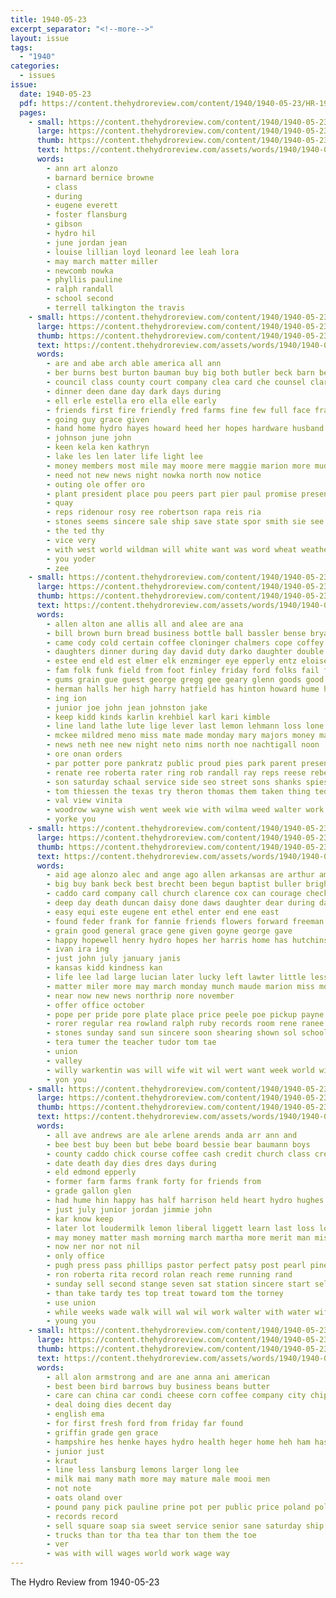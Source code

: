 ```yaml
---
title: 1940-05-23
excerpt_separator: "<!--more-->"
layout: issue
tags:
  - "1940"
categories:
  - issues
issue:
  date: 1940-05-23
  pdf: https://content.thehydroreview.com/content/1940/1940-05-23/HR-1940-05-23.pdf
  pages:
    - small: https://content.thehydroreview.com/content/1940/1940-05-23/small/HR-1940-05-23-01.jpg
      large: https://content.thehydroreview.com/content/1940/1940-05-23/large/HR-1940-05-23-01.jpg
      thumb: https://content.thehydroreview.com/content/1940/1940-05-23/thumbnails/HR-1940-05-23-01.jpg
      text: https://content.thehydroreview.com/assets/words/1940/1940-05-23/HR-1940-05-23-01.txt
      words:
        - ann art alonzo
        - barnard bernice browne
        - class
        - during
        - eugene everett
        - foster flansburg
        - gibson
        - hydro hil
        - june jordan jean
        - louise lillian loyd leonard lee leah lora
        - may march matter miller
        - newcomb nowka
        - phyllis pauline
        - ralph randall
        - school second
        - terrell talkington the travis
    - small: https://content.thehydroreview.com/content/1940/1940-05-23/small/HR-1940-05-23-02.jpg
      large: https://content.thehydroreview.com/content/1940/1940-05-23/large/HR-1940-05-23-02.jpg
      thumb: https://content.thehydroreview.com/content/1940/1940-05-23/thumbnails/HR-1940-05-23-02.jpg
      text: https://content.thehydroreview.com/assets/words/1940/1940-05-23/HR-1940-05-23-02.txt
      words:
        - are and abe arch able america all ann
        - ber burns best burton bauman buy big both butler beck barn beard bank been bors bridgeport bert
        - council class county court company clea card che counsel clark come
        - dinner deen dane day dark days during
        - ell erle estella ero ella elle early
        - friends first fire friendly fred farms fine few full face frank forward for
        - going guy grace given
        - hand home hydro hayes howard heed her hopes hardware husband hein hereford had han heger hope has hildebrand held
        - johnson june john
        - keen kela ken kathryn
        - lake les len later life light lee
        - money members most mile may moore mere maggie marion more mudd
        - need not new news night nowka north now notice
        - outing ole offer oro
        - plant president place pou peers part pier paul promise present pers power pete panes peper pos pear
        - quay
        - reps ridenour rosy ree robertson rapa reis ria
        - stones seems sincere sale ship save state spor smith sie see said side such sant set store school shower spies steele
        - the ted thy
        - vice very
        - with west world wildman will white want was word wheat weatherford while
        - you yoder
        - zee
    - small: https://content.thehydroreview.com/content/1940/1940-05-23/small/HR-1940-05-23-03.jpg
      large: https://content.thehydroreview.com/content/1940/1940-05-23/large/HR-1940-05-23-03.jpg
      thumb: https://content.thehydroreview.com/content/1940/1940-05-23/thumbnails/HR-1940-05-23-03.jpg
      text: https://content.thehydroreview.com/assets/words/1940/1940-05-23/HR-1940-05-23-03.txt
      words:
        - allen alton ane allis all and alee are ana
        - bill brown burn bread business bottle ball bassler bense bryan better born
        - came cody cold certain coffee cloninger chalmers cope coffey carrier carry city camey class chris coach cee
        - daughters dinner during day david duty darko daughter double dry dungan delma duncan
        - estee end eld est elmer elk enzminger eye epperly entz eloise every
        - fam folk funk field from foot finley friday ford folks fail full first frida far foster for frank
        - gums grain gue guest george gregg gee geary glenn goods good game
        - herman halls her high harry hatfield has hinton howard hume hoot hatz had home honesty hydro henry
        - ing ion
        - junior joe john jean johnston jake
        - keep kidd kinds karlin krehbiel karl kari kimble
        - line land lathe lute lige lever last lemon lehmann loss lone lee life
        - mckee mildred meno miss mate made monday mary majors money mas main mcallen marie may morning members master murphy
        - news neth nee new night neto nims north noe nachtigall noon
        - ore onan orders
        - par potter pore pankratz public proud pies park parent present pers
        - renate ree roberta rater ring rob randall ray reps reese reber rou rober reach
        - son saturday schaal service side seo street sons shanks spies south short star super stockton sunda sturgill special smith sal susie steel scruggs seed school suey store sunday simpson
        - tom thiessen the texas try theron thomas them taken thing ted tax tweed turn
        - val view vinita
        - woodrow wayne wish went week wie with wilma weed walter work west williams was weatherford welding worthy wilda will
        - yorke you
    - small: https://content.thehydroreview.com/content/1940/1940-05-23/small/HR-1940-05-23-04.jpg
      large: https://content.thehydroreview.com/content/1940/1940-05-23/large/HR-1940-05-23-04.jpg
      thumb: https://content.thehydroreview.com/content/1940/1940-05-23/thumbnails/HR-1940-05-23-04.jpg
      text: https://content.thehydroreview.com/assets/words/1940/1940-05-23/HR-1940-05-23-04.txt
      words:
        - aid age alonzo alec and ange ago allen arkansas are arthur american alfred ards
        - big buy bank beck best brecht been begun baptist buller bright bobby brother born
        - caddo card company call church clarence cox can courage check conte cicero city
        - deep day death duncan daisy done daws daughter dear during days dunning daughters dinner deal
        - easy equi este eugene ent ethel enter end ene east
        - found feder frank for fannie friends flowers forward freeman farm friday from
        - grain good general grace gene given goyne george gave
        - happy hopewell henry hydro hopes her harris home has hutchinson heide hes him hon held honey high heres hearty
        - ivan ira ing
        - just john july january janis
        - kansas kidd kindness kan
        - life lee lad large lucian later lucky left lawter little less lena late
        - matter miler more may march monday munch maude marion miss mound marie martin mean many made most miller mar
        - near now new news northrip nore november
        - offer office october
        - pope per pride pore plate place price peele poe pickup payne presley post path proud pitzer pete por pere past press porch pay painting
        - rorer regular rea rowland ralph ruby records room rene ranee reps ross rock
        - stones sunday sand sun sincere soon shearing shown sol school spain stutzman stamp start second still senior store station spies set sons son sam strong
        - tera tumer the teacher tudor tom tae
        - union
        - valley
        - willy warkentin was will wife wit wil wert want week world wish win while washita weatherford words william wah with western work
        - yon you
    - small: https://content.thehydroreview.com/content/1940/1940-05-23/small/HR-1940-05-23-05.jpg
      large: https://content.thehydroreview.com/content/1940/1940-05-23/large/HR-1940-05-23-05.jpg
      thumb: https://content.thehydroreview.com/content/1940/1940-05-23/thumbnails/HR-1940-05-23-05.jpg
      text: https://content.thehydroreview.com/assets/words/1940/1940-05-23/HR-1940-05-23-05.txt
      words:
        - all ave andrews are ale arlene arends anda arr ann and
        - bee best buy been but bebe board bessie bear baumann boys
        - county caddo chick course coffee cash credit church class cream cope city came con cole come
        - date death day dies dres days during
        - eld edmond epperly
        - former farm farms frank forty for friends from
        - grade gallon glen
        - had hume hin happy has half harrison held heart hydro hughes high her hinton henke
        - just july junior jordan jimmie john
        - kar know keep
        - later lot loudermilk lemon liberal liggett learn last loss long
        - may money matter mash morning march martha more merit man mission miller
        - now ner nor not nil
        - only office
        - pugh press pass phillips pastor perfect patsy post pearl pine pay price proud
        - ron roberta rita record rolan reach reme running rand
        - sunday sell second stange seven sat station sincere start selves service state school side schantz set season
        - than take tardy tes top treat toward tom the torney
        - use union
        - while weeks wade walk will wal wil work walter with water wife week was wisk
        - young you
    - small: https://content.thehydroreview.com/content/1940/1940-05-23/small/HR-1940-05-23-06.jpg
      large: https://content.thehydroreview.com/content/1940/1940-05-23/large/HR-1940-05-23-06.jpg
      thumb: https://content.thehydroreview.com/content/1940/1940-05-23/thumbnails/HR-1940-05-23-06.jpg
      text: https://content.thehydroreview.com/assets/words/1940/1940-05-23/HR-1940-05-23-06.txt
      words:
        - all alon armstrong and are ane anna ani american
        - best been bird barrows buy business beans butter
        - care can china car condi cheese corn coffee company city chips
        - deal doing dies decent day
        - english ema
        - for first fresh ford from friday far found
        - griffin grade gen grace
        - hampshire hes henke hayes hydro health heger home heh ham has hamp
        - junior just
        - kraut
        - line less lansburg lemons larger long lee
        - milk mai many math more may mature male mooi men
        - not note
        - oats oland over
        - pound pany pick pauline prine pot per public price poland policy
        - records record
        - sell square soap sia sweet service senior sane saturday ship sieh second share
        - trucks than tor tha tea thar ton them the toe
        - ver
        - was with will wages world work wage way
---
```


The Hydro Review from 1940-05-23

<!--more-->

